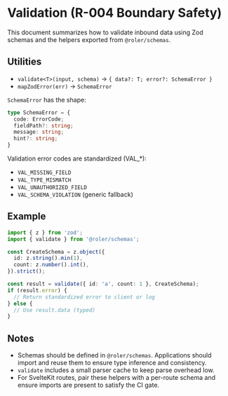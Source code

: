 # Validation (R-004 Boundary Safety)

This document summarizes how to validate inbound data using Zod schemas and the helpers exported from `@roler/schemas`.

## Utilities

- `validate<T>(input, schema)` → `{ data?: T; error?: SchemaError }`
- `mapZodError(err)` → `SchemaError`

`SchemaError` has the shape:

```ts
type SchemaError = {
  code: ErrorCode;
  fieldPath?: string;
  message: string;
  hint?: string;
}
```

Validation error codes are standardized (VAL_*):

- `VAL_MISSING_FIELD`
- `VAL_TYPE_MISMATCH`
- `VAL_UNAUTHORIZED_FIELD`
- `VAL_SCHEMA_VIOLATION` (generic fallback)

## Example

```ts
import { z } from 'zod';
import { validate } from '@roler/schemas';

const CreateSchema = z.object({
  id: z.string().min(1),
  count: z.number().int(),
}).strict();

const result = validate({ id: 'a', count: 1 }, CreateSchema);
if (result.error) {
  // Return standardized error to client or log
} else {
  // Use result.data (typed)
}
```

## Notes

- Schemas should be defined in `@roler/schemas`. Applications should import and reuse them to ensure type inference and consistency.
- `validate` includes a small parser cache to keep parse overhead low.
- For SvelteKit routes, pair these helpers with a per-route schema and ensure imports are present to satisfy the CI gate.
